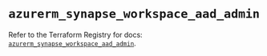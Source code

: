 # `azurerm_synapse_workspace_aad_admin`

Refer to the Terraform Registry for docs: [`azurerm_synapse_workspace_aad_admin`](https://registry.terraform.io/providers/hashicorp/azurerm/3.107.0/docs/resources/synapse_workspace_aad_admin).
